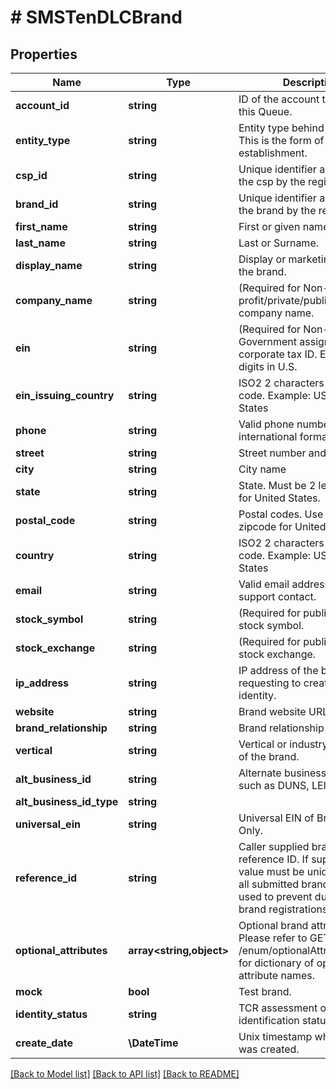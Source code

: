 # # SMSTenDLCBrand

## Properties

Name | Type | Description | Notes
------------ | ------------- | ------------- | -------------
**account_id** | **string** | ID of the account that created this Queue. | [optional]
**entity_type** | **string** | Entity type behind the brand. This is the form of business establishment. |
**csp_id** | **string** | Unique identifier assigned to the csp by the registry. | [optional] [readonly]
**brand_id** | **string** | Unique identifier assigned to the brand by the registry. | [optional] [readonly]
**first_name** | **string** | First or given name. | [optional]
**last_name** | **string** | Last or Surname. | [optional]
**display_name** | **string** | Display or marketing name of the brand. |
**company_name** | **string** | (Required for Non-profit/private/public) Legal company name. | [optional]
**ein** | **string** | (Required for Non-profit) Government assigned corporate tax ID. EIN is 9-digits in U.S. | [optional]
**ein_issuing_country** | **string** | ISO2 2 characters country code. Example: US - United States | [optional]
**phone** | **string** | Valid phone number in e.164 international format. |
**street** | **string** | Street number and name. | [optional]
**city** | **string** | City name | [optional]
**state** | **string** | State. Must be 2 letters code for United States. | [optional]
**postal_code** | **string** | Postal codes. Use 5 digit zipcode for United States | [optional]
**country** | **string** | ISO2 2 characters country code. Example: US - United States |
**email** | **string** | Valid email address of brand support contact. |
**stock_symbol** | **string** | (Required for public company) stock symbol. | [optional]
**stock_exchange** | **string** | (Required for public company) stock exchange. | [optional]
**ip_address** | **string** | IP address of the browser requesting to create brand identity. | [optional]
**website** | **string** | Brand website URL. | [optional]
**brand_relationship** | **string** | Brand relationship to the CSP |
**vertical** | **string** | Vertical or industry segment of the brand. |
**alt_business_id** | **string** | Alternate business identifier such as DUNS, LEI, or GIIN | [optional]
**alt_business_id_type** | **string** |  | [optional]
**universal_ein** | **string** | Universal EIN of Brand, Read Only. | [optional] [readonly]
**reference_id** | **string** | Caller supplied brand reference ID. If supplied, the value must be unique across all submitted brands. Can be used to prevent duplicate brand registrations. | [optional]
**optional_attributes** | **array<string,object>** | Optional brand attributes. Please refer to GET /enum/optionalAttributeNames for dictionary of optional attribute names. | [optional]
**mock** | **bool** | Test brand. |
**identity_status** | **string** | TCR assessment of the brand identification status. |
**create_date** | **\DateTime** | Unix timestamp when brand was created. | [optional]

[[Back to Model list]](../../README.md#models) [[Back to API list]](../../README.md#endpoints) [[Back to README]](../../README.md)
